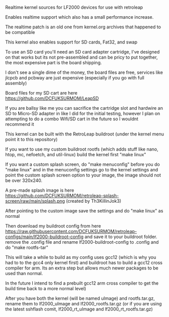 Realtime kernel sources for LF2000 devices for use with retroleap

Enables realtime support which also has a small performance increase.

The realtime patch is an old one from kernel.org archives that happened to be compatible

This kernel also enables support for SD cards, Fat32, and swap

To use an SD card you'll need an SD card adapter cartridge, I've designed on that works but its not pre-assembled and can be pricy to put together, the most expensive part is the board shipping.

I don't see a single dime of the money, the board files are free, services like jlcpcb and pcbway are just expensive (especially if you go with full assembly)

Board files for my SD cart are here https://github.com/DCFUKSURMOM/LeapSD

If you are ballsy like me you can sacrifice the cartridge slot and hardwire an SD to Micro-SD adapter in like I did for the initial testing, however I plan on attempting to do a combo Wifi/SD cart in the future so I wouldnt recommend it

This kernel can be built with the RetroLeap buildroot (under the kernel menu point it to this repository)

If you want to use my custom buildroot rootfs (which adds stuff like nano, htop, mc, nefoetch, and util-linux) build the kernel first "make linux" 

If you want a custom splash screen, do "make menuconfig" before you do "make linux" and in the menuconfig settings go to the kernel settings and point the custom splash screen option to your image, the image should not be over 320x240.

A pre-made splash image is here https://github.com/DCFUKSURMOM/retroleap-splash-screen/raw/main/splash.png (created by Th3KillinJok3)

After pointing to the custom image save the settings and do "make linux" as normal

Then download my buildroot config from here https://raw.githubusercontent.com/DCFUKSURMOM/retroleap-configs/main/lf2000-buildroot-config and save it to your buildroot folder. remove the .config file and rename lf2000-buildroot-config to .config and do "make rootfs-tar" 

This will take a while to build as my config uses gcc12 (which is why you had to to the gcc4 only kernel first) and buildroot has to build a gcc12 cross compiler for arm. Its an extra step but allows much newer packages to be used than normal.

In the future I intend to find a prebuilt gcc12 arm cross compiler to get the build time back to a more normal level)

After you have both the kernel (will be named uImage) and rootfs.tar.gz, rename them to lf2000_uImage and lf2000_rootfs.tar.gz (or if you are using the latest sshflash comit, lf2000_rt_uImage and lf2000_rt_rootfs.tar.gz)

